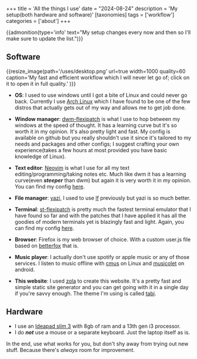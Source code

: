 +++
title = 'All the things I use'
date = "2024-08-24"
description = 'My setup(both hardware and software)'
[taxonomies]
tags = ['workflow']
categories = ['about']
+++

{{admonition(type='info' text="My setup changes every now and then so I'll make sure to update the list.")}}

## Software

{{resize_image(path='/uses/desktop.png' url=true width=1000 quality=60 caption='My fast and efficient workflow which I will never let go of; click on it to open it in full quality.' )}}

- **OS**: I used to use windows until I got a bite of Linux and could never go back.
 Currently I use [Arch Linux](https://archlinux.org/) which I have found to be one of the few distros that actually gets out of my way and allows me to get job done.

- **Window manager**: [dwm-flexipatch](https://github.com/bakkeby/dwm-flexipatch) is what I use to hop between my windows at the speed of thought. It has a learning curve but it's so worth it in my opinion. It's also pretty light and fast. My config is available on github but you really shouldn't use it since it's tailored to my needs and packages and other configs; I suggest crafting your own experience(takes a few hours at most provided you have basic knowledge of Linux).

- **Text editor**: [Neovim](https://github.com/neovim/neovim) is what I use for all my text editing/programming/taking notes etc. Much like dwm it has a learning curve(even ***steeper*** than dwm) but again it is very worth it in my opinion. You can find my config [here](https://github.com/mohammad-amin-khajeh/lazyvim).

- **File manager**: [yazi](https://yazi-rs.github.io/), I used to use [lf](https://github.com/gokcehan/lf) previously but yazi is so much better.

- **Terminal**: [st-flexipatch](https://github.com/bakkeby/st-flexipatch) is pretty much the fastest terminal emulator that I have found so far and with the patches that I have applied it has all the goodies of modern terminals yet is blazingly fast and light. Again, you can find my config [here](https://github.com/mohammad-amin-khajeh/st).

- **Browser**: Firefox is my web browser of choice. With a custom user.js file based on [betterfox](https://github.com/yokoffing/Betterfox) that is.

- **Music player**: I actually don't use spotify or apple music or any of those services. I listen to music offline with [cmus](https://github.com/cmus/cmus) on Linux and [musicolet](https://play.google.com/store/apps/details?id=in.krosbits.musicolet&hl=en_US) on android.

- **This website**: I used [zola](https://www.getzola.org/) to create this website. It's a pretty fast and simple static site generator and you can get going with it in a single day if you're savvy enough. The theme I'm using is called [tabi](https://github.com/welpo/tabi).

## Hardware

- I use an [Ideapad slim 3](https://psref.lenovo.com/Product/IdeaPad/IdeaPad_Slim_3_15IRU8) with 8gb of ram and a 13th gen i3 processor.
- I do ***not***  use a mouse or a separate keyboard. Just the laptop itself as is.

In the end, use what works for you, but don't shy away from trying out new stuff. Because there's *always* room for improvement.
